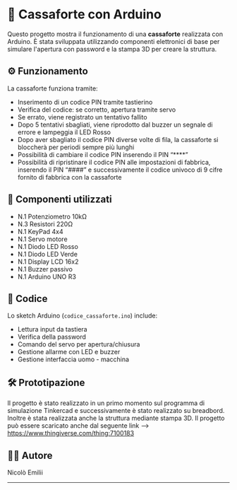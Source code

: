 # 🔐 Cassaforte con Arduino

Questo progetto mostra il funzionamento di una **cassaforte** realizzata con Arduino. È stata sviluppata utilizzando componenti elettronici di base per simulare l'apertura con password e la stampa 3D per creare la struttura.

## ⚙️ Funzionamento

La cassaforte funziona tramite:
- Inserimento di un codice PIN tramite tastierino
- Verifica del codice: se corretto, apertura tramite servo
- Se errato, viene registrato un tentativo fallito
- Dopo 5 tentativi sbagliati, viene riprodotto dal buzzer un segnale di errore e lampeggia il LED Rosso
- Dopo aver sbagliato il codice PIN diverse volte di fila, la cassaforte si bloccherà per periodi sempre più lunghi
- Possibilità di cambiare il codice PIN inserendo il PIN “****”
- Possibilità di ripristinare il codice PIN alle impostazioni di fabbrica, inserendo il PIN “####” e successivamente il codice univoco di 9 cifre fornito di fabbrica con la cassaforte

## 🧩 Componenti utilizzati

- N.1 Potenziometro 10kΩ
- N.3 Resistori 220Ω
- N.1 KeyPad 4x4
- N.1 Servo motore
- N.1 Diodo LED Rosso
- N.1 Diodo LED Verde
- N.1 Display LCD 16x2
- N.1 Buzzer passivo
- N.1 Arduino UNO R3

## 💾 Codice

Lo sketch Arduino (`codice_cassaforte.ino`) include:
- Lettura input da tastiera
- Verifica della password
- Comando del servo per apertura/chiusura
- Gestione allarme con LED e buzzer
- Gestione interfaccia uomo - macchina

## 🛠️ Prototipazione

Il progetto è stato realizzato in un primo momento sul programma di simulazione Tinkercad e successivamente è stato realizzato su breadbord. Inoltre è stata realizzata anche la struttura mediante stampa 3D. Il progetto può essere scaricato anche dal seguente link --> https://www.thingiverse.com/thing:7100183

## 👨‍💻 Autore

Nicolò Emilii

---
